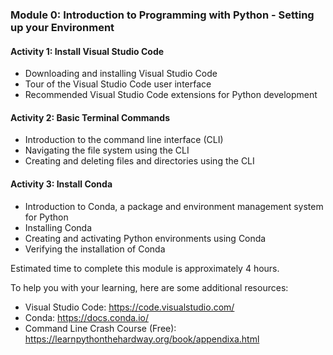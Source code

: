 ### Module 0: Introduction to Programming with Python - Setting up your Environment

#### Activity 1: Install Visual Studio Code
- Downloading and installing Visual Studio Code
- Tour of the Visual Studio Code user interface
- Recommended Visual Studio Code extensions for Python development

#### Activity 2: Basic Terminal Commands
- Introduction to the command line interface (CLI)
- Navigating the file system using the CLI
- Creating and deleting files and directories using the CLI

#### Activity 3: Install Conda
- Introduction to Conda, a package and environment management system for Python
- Installing Conda
- Creating and activating Python environments using Conda
- Verifying the installation of Conda

Estimated time to complete this module is approximately 4 hours.

To help you with your learning, here are some additional resources:

- Visual Studio Code: https://code.visualstudio.com/
- Conda: https://docs.conda.io/
- Command Line Crash Course (Free): https://learnpythonthehardway.org/book/appendixa.html

